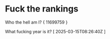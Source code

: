 # Fuck the rankings

Who the hell am I?
{ 11699759 }

What fucking year is it?
[ 2025-03-15T08:26:40Z ]
